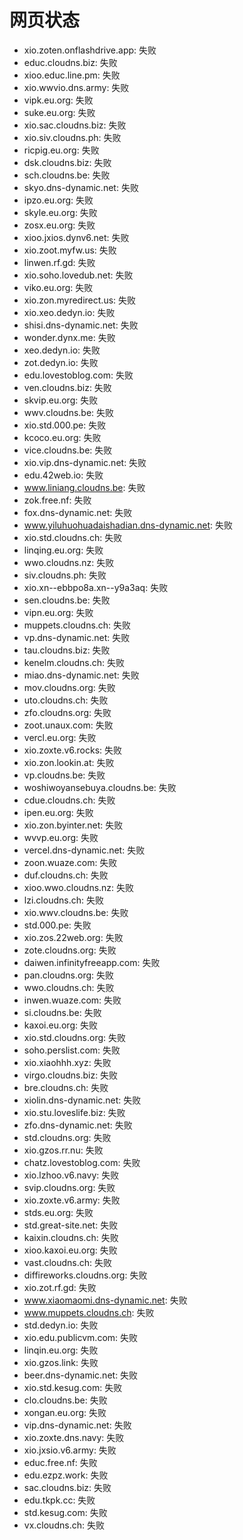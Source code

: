 # 网页状态
- xio.zoten.onflashdrive.app: 失败
- educ.cloudns.biz: 失败
- xioo.educ.line.pm: 失败
- xio.wwvio.dns.army: 失败
- vipk.eu.org: 失败
- suke.eu.org: 失败
- xio.sac.cloudns.biz: 失败
- xio.siv.cloudns.ph: 失败
- ricpig.eu.org: 失败
- dsk.cloudns.biz: 失败
- sch.cloudns.be: 失败
- skyo.dns-dynamic.net: 失败
- ipzo.eu.org: 失败
- skyle.eu.org: 失败
- zosx.eu.org: 失败
- xioo.jxios.dynv6.net: 失败
- xio.zoot.myfw.us: 失败
- linwen.rf.gd: 失败
- xio.soho.lovedub.net: 失败
- viko.eu.org: 失败
- xio.zon.myredirect.us: 失败
- xio.xeo.dedyn.io: 失败
- shisi.dns-dynamic.net: 失败
- wonder.dynx.me: 失败
- xeo.dedyn.io: 失败
- zot.dedyn.io: 失败
- edu.lovestoblog.com: 失败
- ven.cloudns.biz: 失败
- skvip.eu.org: 失败
- wwv.cloudns.be: 失败
- xio.std.000.pe: 失败
- kcoco.eu.org: 失败
- vice.cloudns.be: 失败
- xio.vip.dns-dynamic.net: 失败
- edu.42web.io: 失败
- www.liniang.cloudns.be: 失败
- zok.free.nf: 失败
- fox.dns-dynamic.net: 失败
- www.yiluhuohuadaishadian.dns-dynamic.net: 失败
- xio.std.cloudns.ch: 失败
- linqing.eu.org: 失败
- wwo.cloudns.nz: 失败
- siv.cloudns.ph: 失败
- xio.xn--ebbpo8a.xn--y9a3aq: 失败
- sen.cloudns.be: 失败
- vipn.eu.org: 失败
- muppets.cloudns.ch: 失败
- vp.dns-dynamic.net: 失败
- tau.cloudns.biz: 失败
- kenelm.cloudns.ch: 失败
- miao.dns-dynamic.net: 失败
- mov.cloudns.org: 失败
- uto.cloudns.ch: 失败
- zfo.cloudns.org: 失败
- zoot.unaux.com: 失败
- vercl.eu.org: 失败
- xio.zoxte.v6.rocks: 失败
- xio.zon.lookin.at: 失败
- vp.cloudns.be: 失败
- woshiwoyansebuya.cloudns.be: 失败
- cdue.cloudns.ch: 失败
- ipen.eu.org: 失败
- xio.zon.byinter.net: 失败
- wvvp.eu.org: 失败
- vercel.dns-dynamic.net: 失败
- zoon.wuaze.com: 失败
- duf.cloudns.ch: 失败
- xioo.wwo.cloudns.nz: 失败
- lzi.cloudns.ch: 失败
- xio.wwv.cloudns.be: 失败
- std.000.pe: 失败
- xio.zos.22web.org: 失败
- zote.cloudns.org: 失败
- daiwen.infinityfreeapp.com: 失败
- pan.cloudns.org: 失败
- wwo.cloudns.ch: 失败
- inwen.wuaze.com: 失败
- si.cloudns.be: 失败
- kaxoi.eu.org: 失败
- xio.std.cloudns.org: 失败
- soho.perslist.com: 失败
- xio.xiaohhh.xyz: 失败
- virgo.cloudns.biz: 失败
- bre.cloudns.ch: 失败
- xiolin.dns-dynamic.net: 失败
- xio.stu.loveslife.biz: 失败
- zfo.dns-dynamic.net: 失败
- std.cloudns.org: 失败
- xio.gzos.rr.nu: 失败
- chatz.lovestoblog.com: 失败
- xio.lzhoo.v6.navy: 失败
- svip.cloudns.org: 失败
- xio.zoxte.v6.army: 失败
- stds.eu.org: 失败
- std.great-site.net: 失败
- kaixin.cloudns.ch: 失败
- xioo.kaxoi.eu.org: 失败
- vast.cloudns.ch: 失败
- diffireworks.cloudns.org: 失败
- xio.zot.rf.gd: 失败
- www.xiaomaomi.dns-dynamic.net: 失败
- www.muppets.cloudns.ch: 失败
- std.dedyn.io: 失败
- xio.edu.publicvm.com: 失败
- linqin.eu.org: 失败
- xio.gzos.link: 失败
- beer.dns-dynamic.net: 失败
- xio.std.kesug.com: 失败
- clo.cloudns.be: 失败
- xongan.eu.org: 失败
- vip.dns-dynamic.net: 失败
- xio.zoxte.dns.navy: 失败
- xio.jxsio.v6.army: 失败
- educ.free.nf: 失败
- edu.ezpz.work: 失败
- sac.cloudns.biz: 失败
- edu.tkpk.cc: 失败
- std.kesug.com: 失败
- vx.cloudns.ch: 失败
